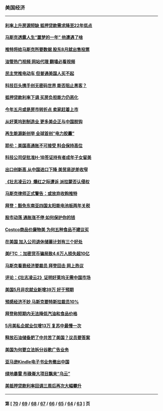 ### 美国经济
---
#### [利率上升房源短缺 抵押贷款需求降至22年低点](../../pages/ncid1078158/n13755271.md?06091645) 
#### [马斯克透露人生“噩梦的一年” 他遭遇了啥](../../pages/ncid1078158/n13755211.md?06091645) 
#### [推特将给马斯克所要数据 股东8月就出售投票](../../pages/ncid1078158/n13755165.md?06091645) 
#### [油管热门视频 网站代理 翻墙必看视频](http://209.222.30.114:81/youtube.html?06091645)
#### [民主党推电动车 但普通美国人买不起](../../pages/ncid1078158/n13754574.md?06091645) 
#### [科技巨头携手创无密码世界 能否阻止黑客？](../../pages/ncid1078158/n13755124.md?06091645) 
#### [抵押贷款利率下调 买房负担能力仍恶化](../../pages/ncid1078158/n13754778.md?06091645) 
#### [今年五月或是房市转折点 卖家赶着上市](../../pages/ncid1078158/n13754747.md?06091645) 
#### [从好莱坞到制造业 更多美企正与中国脱钩](../../pages/ncid1078158/n13754651.md?06091645) 
#### [再生能源新创举 全球首创“电力胶囊”](../../pages/ncid1078158/n13754495.md?06091645) 
#### [耶伦：美国高通胀不可接受 料会保持高位](../../pages/ncid1078158/n13754467.md?06091645) 
#### [科技公司促批准H-1B签证持有者成年子女留美](../../pages/ncid1078158/n13754384.md?06091645) 
#### [出口创新高 从中国进口下降 美贸易逆差收窄](../../pages/ncid1078158/n13754360.md?06091645) 
#### [《壮志凌云2》爆红之际遭诉 派拉蒙否认侵权](../../pages/ncid1078158/n13754137.md?06091645) 
#### [马斯克律师正式警告：或放弃收购推特](../../pages/ncid1078158/n13753548.md?06091645) 
#### [拜登：豁免东南亚四国太阳能电池板两年关税](../../pages/ncid1078158/n13753566.md?06091645) 
#### [股市动荡 通胀涨不停 如何保护你的钱](../../pages/ncid1078158/n13751379.md?06091645) 
#### [Costco商品价廉物美 为何五种食品不建议买](../../pages/ncid1078158/n13752382.md?06091645) 
#### [在美国 加入公司退休储蓄计划有三个好处](../../pages/ncid1078158/n13752410.md?06091645) 
#### [美FTC ：加密货币骗局致4.6万人损失超10亿](../../pages/ncid1078158/n13751956.md?06091645) 
#### [马斯克看衰经济要裁员 拜登回击 网上热议](../../pages/ncid1078158/n13751961.md?06091645) 
#### [评论：《壮志凌云2》证明好莱坞无需中国市场](../../pages/ncid1078158/n13751832.md?06091645) 
#### [美国5月非农就业新增39万 好于预期](../../pages/ncid1078158/n13751734.md?06091645) 
#### [预感经济不妙 马斯克要特斯拉裁员10%](../../pages/ncid1078158/n13751653.md?06091645) 
#### [拜登称短期内无法降低汽油和食品价格](../../pages/ncid1078158/n13751311.md?06091645) 
#### [5月美私企就业仅增13万 复苏中最慢一次](../../pages/ncid1078158/n13751034.md?06091645) 
#### [释放石油储备肥了中共苦了美国？议员要答案](../../pages/ncid1078158/n13751053.md?06091645) 
#### [美国为何要立法拆分谷歌广告业务](../../pages/ncid1078158/n13749738.md?06091645) 
#### [亚马逊Kindle电子书业务撤出中国](../../pages/ncid1078158/n13750981.md?06091645) 
#### [绿地暴雷 布碌崙大项目飘来“乌云”](../../pages/ncid1078158/n13750699.md?06091645) 
#### [美抵押贷款利率回调三周后再次大幅攀升](../../pages/ncid1078158/n13750643.md?06091645) 

---
#### 第 [ [70](./70.md?06091645) / [69](./69.md?06091645) / [68](./68.md?06091645) / [67](./67.md?06091645) / [66](./66.md?06091645) / [65](./65.md?06091645) / [64](./64.md?06091645) / [63](./63.md?06091645) ] 页
